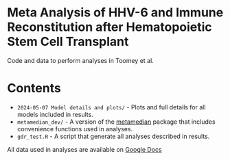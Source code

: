 # Meta Analysis of HHV-6 and Immune Reconstitution after Hematopoietic Stem Cell Transplant

Code and data to perform analyses in Toomey et al.

# Contents

- `2024-05-07 Model details and plots/` - Plots and full details for all models included in results.
- `metamedian_dev/` - A version of the [metamedian](https://github.com/cran/metamedian) package that includes convenience functions used in analyses.
- `gdr_test.R` - A script that generate all analyses described in results.

All data used in analyses are available on [Google Docs](https://docs.google.com/spreadsheets/d/1qLUi0n5yuLv9DyjAVRSfr2NmtdO2N6wvFutUYKfYnZ0/edit#gid=34534207)
